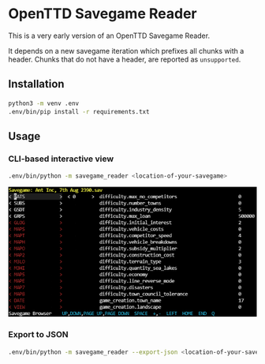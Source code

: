 # OpenTTD Savegame Reader

This is a very early version of an OpenTTD Savegame Reader.

It depends on a new savegame iteration which prefixes all chunks with a header.
Chunks that do not have a header, are reported as `unsupported`.

## Installation

```bash
python3 -m venv .env
.env/bin/pip install -r requirements.txt
```

## Usage

### CLI-based interactive view

```bash
.env/bin/python -m savegame_reader <location-of-your-savegame>
```

![image](docs/example.png)

### Export to JSON

```bash
.env/bin/python -m savegame_reader --export-json <location-of-your-savegame>
```

